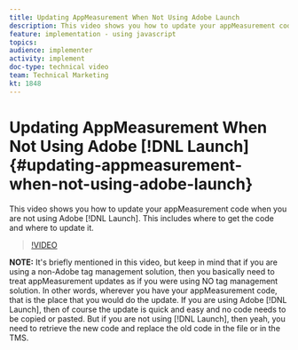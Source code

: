 ```yaml
---
title: Updating AppMeasurement When Not Using Adobe Launch
description: This video shows you how to update your appMeasurement code when you are not using Adobe Launch. This includes where to get the code and where to update it.
feature: implementation - using javascript
topics: 
audience: implementer
activity: implement
doc-type: technical video
team: Technical Marketing
kt: 1848
---
```


# Updating AppMeasurement When Not Using Adobe [!DNL Launch] {#updating-appmeasurement-when-not-using-adobe-launch}

This video shows you how to update your appMeasurement code when you are not using Adobe [!DNL Launch]. This includes where to get the code and where to update it.

>[!VIDEO](https://video.tv.adobe.com/v/25913/?quality=12)

**NOTE:** It's briefly mentioned in this video, but keep in mind that if you are using a non-Adobe tag management solution, then you basically need to treat appMeasurement updates as if you were using NO tag management solution. In other words, wherever you have your appMeasurement code, that is the place that you would do the update. If you are using Adobe [!DNL Launch], then of course the update is quick and easy and no code needs to be copied or pasted. But if you are not using [!DNL Launch], then yeah, you need to retrieve the new code and replace the old code in the file or in the TMS.

